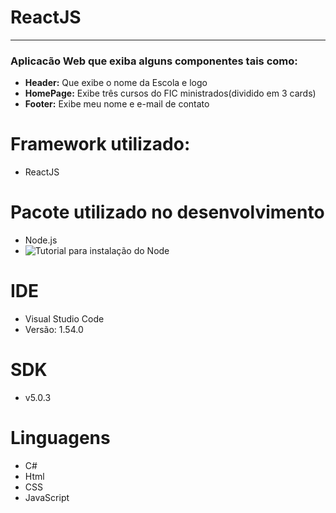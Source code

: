 # **ReactJS**
---
### Aplicacão Web que exiba alguns componentes tais como:
* **Header:** Que exibe o nome da Escola e logo
* **HomePage:** Exibe três cursos do FIC ministrados(dividido em 3 cards)
* **Footer:** Exibe meu nome e e-mail de contato

# Framework utilizado:
* ReactJS

# Pacote utilizado no desenvolvimento
* Node.js
* ![Tutorial para instalação do Node](https://medium.com/@adsonrocha/como-instalar-o-node-js-no-windows-10-cf2bd460b8a8)


# IDE
* Visual Studio Code
* Versão: 1.54.0 

# SDK 
* v5.0.3


# Linguagens
* C#
* Html
* CSS  
* JavaScript

